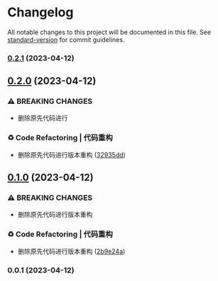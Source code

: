# Changelog

All notable changes to this project will be documented in this file. See [standard-version](https://github.com/conventional-changelog/standard-version) for commit guidelines.

### [0.2.1](https://gitee.com/imyuanli/blog/compare/v0.2.0...v0.2.1) (2023-04-12)

## [0.2.0](https://gitee.com/imyuanli/blog/compare/v0.1.0...v0.2.0) (2023-04-12)


### ⚠ BREAKING CHANGES

* 删除原先代码进行

### ♻️ Code Refactoring | 代码重构

* 删除原先代码进行版本重构 ([32935dd](https://gitee.com/imyuanli/blog/commit/32935dda9a0853caff6aad225d7ac117ec061842))

## [0.1.0](https://gitee.com/imyuanli/blog/compare/v0.0.1...v0.1.0) (2023-04-12)


### ⚠ BREAKING CHANGES

* 删除原先代码进行版本重构

### ♻️ Code Refactoring | 代码重构

* 删除原先代码进行版本重构 ([2b9e24a](https://gitee.com/imyuanli/blog/commit/2b9e24ac625bd2894b19a5ca6ee6e89e0257689a))

### 0.0.1 (2023-04-12)

